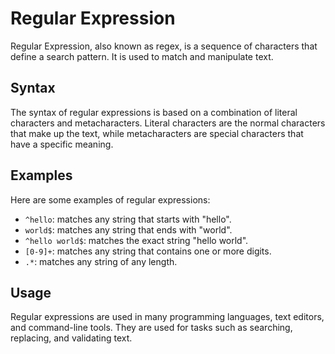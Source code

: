 # Regular Expression

Regular Expression, also known as regex, is a sequence of characters that define a search pattern. It is used to match and manipulate text. 

## Syntax

The syntax of regular expressions is based on a combination of literal characters and metacharacters. Literal characters are the normal characters that make up the text, while metacharacters are special characters that have a specific meaning. 

## Examples

Here are some examples of regular expressions:

- `^hello`: matches any string that starts with "hello".
- `world$`: matches any string that ends with "world".
- `^hello world$`: matches the exact string "hello world".
- `[0-9]+`: matches any string that contains one or more digits.
- `.*`: matches any string of any length.

## Usage

Regular expressions are used in many programming languages, text editors, and command-line tools. They are used for tasks such as searching, replacing, and validating text.
